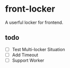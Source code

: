 # front-locker
A userful locker for frontend.

## todo
* [ ] Test Multi-locker Situation  
* [ ] Add Timeout  
* [ ] Support Worker  
